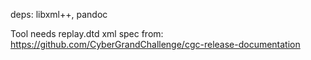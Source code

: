 deps: libxml++, pandoc


Tool needs replay.dtd xml spec from:
https://github.com/CyberGrandChallenge/cgc-release-documentation
